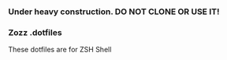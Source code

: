 ### Under heavy construction. DO NOT CLONE OR USE IT!
### Zozz .dotfiles
These dotfiles are for ZSH Shell

